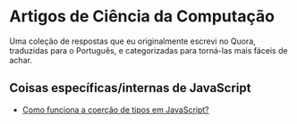 # Artigos de Ciência da Computação

Uma coleção de respostas que eu originalmente escrevi no Quora, traduzidas para o Português, e categorizadas para torná-las
mais fáceis de achar.

## Coisas específicas/internas de JavaScript
- [Como funciona a coerção de tipos em JavaScript?](js-type-coercion.md)
